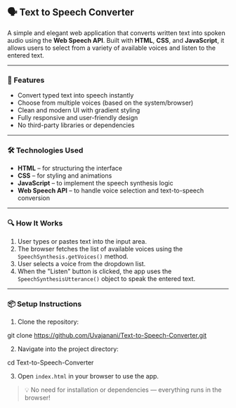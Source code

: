 ## 🗣️ Text to Speech Converter

A simple and elegant web application that converts written text into spoken audio using the **Web Speech API**. Built with **HTML**, **CSS**, and **JavaScript**, it allows users to select from a variety of available voices and listen to the entered text.

---

### 🚀 Features

- Convert typed text into speech instantly
- Choose from multiple voices (based on the system/browser)
- Clean and modern UI with gradient styling
- Fully responsive and user-friendly design
- No third-party libraries or dependencies

---

### 🛠️ Technologies Used

- **HTML** – for structuring the interface  
- **CSS** – for styling and animations  
- **JavaScript** – to implement the speech synthesis logic  
- **Web Speech API** – to handle voice selection and text-to-speech conversion

---

### 🔍 How It Works

1. User types or pastes text into the input area.
2. The browser fetches the list of available voices using the `SpeechSynthesis.getVoices()` method.
3. User selects a voice from the dropdown list.
4. When the "Listen" button is clicked, the app uses the `SpeechSynthesisUtterance()` object to speak the entered text.

---


### 📦 Setup Instructions

1. Clone the repository:

git clone https://github.com/Uvajanani/Text-to-Speech-Converter.git

2. Navigate into the project directory:

cd Text-to-Speech-Converter

3. Open `index.html` in your browser to use the app.

> 💡 No need for installation or dependencies — everything runs in the browser!


